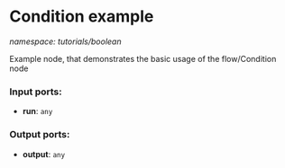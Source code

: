# Condition example

_namespace: tutorials/boolean_

Example node, that demonstrates the basic usage of the flow/Condition node

### Input ports:

* __run__: ` any `

### Output ports:

* __output__: ` any `

